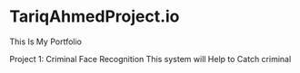 # TariqAhmedProject.io
This Is My Portfolio 

Project 1: Criminal Face Recognition
This system will Help to Catch criminal 
